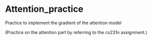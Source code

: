# Attention_practice
Practice to implement the gradient of the attention model

(Practice on the attention part by referring to the cs231n assignment.)
